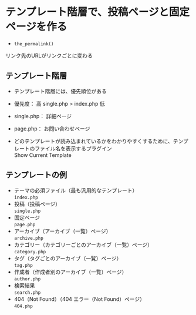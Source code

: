 # テンプレート階層で、投稿ページと固定ページを作る

- `the_permalink()`

リンク先のURLがリンクごとに変わる

## テンプレート階層

- テンプレート階層には、優先順位がある

- 優先度： 高 single.php > index.php 低

- single.php： 詳細ページ

- page.php： お問い合わせページ

- どのテンプレートが読み込まれているかをわかりやすくするために、テンプレートのファイル名を表示するプラグイン  
Show Current Template  

## テンプレートの例
- テーマの必須ファイル（最も汎用的なテンプレート）  
`index.php`
- 投稿（投稿ページ）  
`single.php`
- 固定ページ  
`page.php`
- アーカイブ（アーカイブ（一覧）ページ）  
`archive.php`
- カテゴリー（カテゴリーごとのアーカイブ（一覧）ページ）  
`category.php`
- タグ（タグごとのアーカイブ（一覧）ページ）  
`tag.php`
- 作成者（作成者別のアーカイブ（一覧）ページ）  
`author.php`
- 検索結果  
`search.php`
- 404（Not Found）（404 エラー（Not Found）ページ）  
`404.php`

